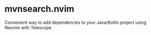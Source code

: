 # mvnsearch.nvim
Convenient way to add dependencies to your Java/Kotlin project using Neovim with Telescope
